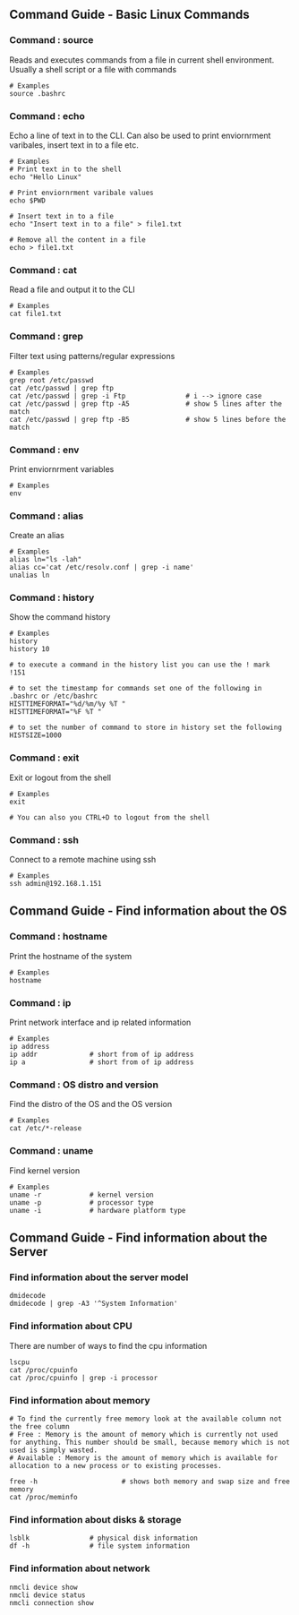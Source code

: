## Command  Guide - Basic Linux Commands

### Command : source
Reads and executes commands from a file in current shell environment. Usually a shell script or a file with commands 
```
# Examples
source .bashrc 
```

### Command : echo
Echo a line of text in to the CLI. Can also be used to print enviornrment varibales, insert text in to a file etc.
```
# Examples
# Print text in to the shell
echo "Hello Linux"

# Print enviornrment varibale values
echo $PWD

# Insert text in to a file
echo "Insert text in to a file" > file1.txt

# Remove all the content in a file
echo > file1.txt
```

### Command : cat
Read a file and output it to the CLI
```
# Examples
cat file1.txt
```

### Command : grep
Filter text using patterns/regular expressions
```
# Examples
grep root /etc/passwd
cat /etc/passwd | grep ftp
cat /etc/passwd | grep -i Ftp               # i --> ignore case
cat /etc/passwd | grep ftp -A5              # show 5 lines after the match    
cat /etc/passwd | grep ftp -B5              # show 5 lines before the match    
```

### Command : env
Print enviornrment variables
```
# Examples
env
```

### Command : alias 
Create an alias 
```
# Examples
alias ln="ls -lah"
alias cc='cat /etc/resolv.conf | grep -i name'
unalias ln
```

### Command : history 
Show the command history
```
# Examples
history
history 10

# to execute a command in the history list you can use the ! mark
!151

# to set the timestamp for commands set one of the following in .bashrc or /etc/bashrc
HISTTIMEFORMAT="%d/%m/%y %T "
HISTTIMEFORMAT="%F %T "

# to set the number of command to store in history set the following
HISTSIZE=1000
```

### Command : exit
Exit or logout from the shell
```
# Examples
exit

# You can also you CTRL+D to logout from the shell
```

### Command : ssh 
Connect to a remote machine using ssh 
```
# Examples
ssh admin@192.168.1.151
```

## Command  Guide - Find information about the OS

### Command : hostname 
Print the hostname of the system 
```
# Examples
hostname
```

### Command : ip 
Print network interface and ip related information 
```
# Examples
ip address              
ip addr             # short from of ip address
ip a                # short from of ip address
```

### Command : OS distro and version 
Find the distro of the OS and the OS version
```
# Examples
cat /etc/*-release
```

### Command : uname 
Find kernel version
```
# Examples
uname -r            # kernel version
uname -p            # processor type 
uname -i            # hardware platform type
```


## Command  Guide - Find information about the Server

### Find information about the server model
```
dmidecode
dmidecode | grep -A3 '^System Information'
```

### Find information about CPU
There are number of ways to find the cpu information 
```
lscpu                                     
cat /proc/cpuinfo
cat /proc/cpuinfo | grep -i processor
```

### Find information about memory
```
# To find the currently free memory look at the available column not the free column
# Free : Memory is the amount of memory which is currently not used for anything. This number should be small, because memory which is not used is simply wasted.
# Available : Memory is the amount of memory which is available for allocation to a new process or to existing processes.

free -h                     # shows both memory and swap size and free memory
cat /proc/meminfo
```

### Find information about disks & storage 
```
lsblk               # physical disk information
df -h               # file system information
```

### Find information about network
```
nmcli device show
nmcli device status
nmcli connection show
```